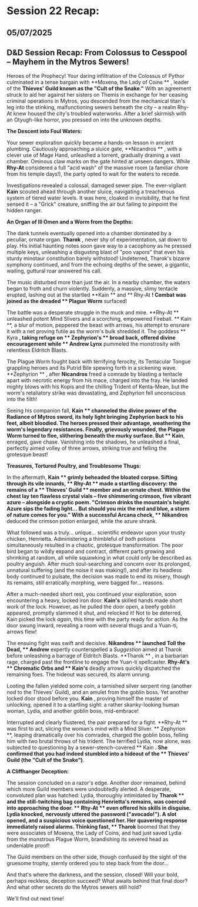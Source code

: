 # Session 22 Recap:
## 05/07/2025

## **D\&D Session Recap: From Colossus to Cesspool – Mayhem in the Mytros Sewers\!**

Heroes of the Prophecy\! Your daring infiltration of the Colossus of Pythor culminated in a tense bargain with **Moxena, the Lady of Coins ** , leader of the **Thieves' Guild known as the "Cult of the Snake."** With an agreement struck to aid her against her sisters on Themis in exchange for her ceasing criminal operations in Mytros, you descended from the mechanical titan's leg into the stinking, malfunctioning sewers beneath the city – a realm Rhy-At knew housed the city's troubled waterworks. After a brief skirmish with an Otyugh-like horror, you pressed on into the unknown depths.

 **The Descent into Foul Waters:**

Your sewer exploration quickly became a hands-on lesson in ancient plumbing. Cautiously approaching a sluice gate, **Nicandros ** , with a clever use of Mage Hand, unleashed a torrent, gradually draining a vast chamber. Ominous claw marks on the gate hinted at unseen dangers. While **Rhy-At** considered a full "acid wash" of the massive room (a familiar chore from his temple days\!), the party opted to wait for the waters to recede.

Investigations revealed a colossal, damaged sewer pipe. The ever-vigilant **Kain** scouted ahead through another sluice, navigating a treacherous system of tiered water levels. It was here, cloaked in invisibility, that he first sensed it – a "Grick" creature, sniffing the air but failing to pinpoint the hidden ranger.

 **An Organ of Ill Omen and a Worm from the Depths:**

The dank tunnels eventually opened into a chamber dominated by a peculiar, ornate organ. **Tharok** , never shy of experimentation, sat down to play. His initial haunting notes soon gave way to a cacophony as he pressed multiple keys, unleashing a disgusting blast of "poo vapors" that even his sturdy minotaur constitution barely withstood\! Undeterred, Tharok's bizarre symphony continued, and from the echoing depths of the sewer, a gigantic, wailing, guttural roar answered his call.

The music disturbed more than just the air. In a nearby chamber, the waters began to froth and churn violently. Suddenly, a massive, slimy tentacle erupted, lashing out at the startled **Kain ** and ** Rhy-At **\! Combat was joined as the dreaded ** Plague Worm** surfaced\!

The battle was a desperate struggle in the muck and mire. **Rhy-At ** unleashed potent Mind Slivers and a scorching, empowered Fireball. ** Kain **, a blur of motion, peppered the beast with arrows, his attempt to ensnare it with a net proving futile as the worm's bulk shredded it. The goddess ** Kyra **, taking refuge on ** Zephyrion's ** broad back, offered divine encouragement while ** Andrew Lynx** pummeled the monstrosity with relentless Eldritch Blasts.

The Plague Worm fought back with terrifying ferocity, its Tentacular Tongue grappling heroes and its Putrid Bile spewing forth in a sickening wave. **Zephyrion ** , after **Nicandros** freed a comrade by blasting a tentacle apart with necrotic energy from his mace, charged into the fray. He landed mighty blows with his Kopis and the chilling Trident of Kenta-Mean, but the worm's retaliatory strike was devastating, and Zephyrion fell unconscious into the filth\!

Seeing his companion fall, **Kain ** channeled the divine power of the Radiance of Mytros sword, its holy light bringing Zephyrion back to his feet, albeit bloodied. The heroes pressed their advantage, weathering the worm's legendary resistances. Finally, grievously wounded, the Plague Worm turned to flee, slithering beneath the murky surface. But ** Kain**, enraged, gave chase. Vanishing into the shadows, he unleashed a final, perfectly aimed volley of three arrows, striking true and felling the grotesque beast\!

 **Treasures, Tortured Poultry, and Troublesome Thugs:**

In the aftermath, **Kain ** grimly beheaded the bloated corpse. Sifting through its vile innards, ** Rhy-At ** made a startling discovery: the remains of a ** Thieves' Guild ** member and an ornate chest. Within the chest lay ten flawless crystal vials – five shimmering crimson, five vibrant azure – alongside a cryptic poem. "Crimson drinks the mountain's height. Azure sips the fading light... But should you mix the red and blue, a storm of nature comes for you." With a successful Arcana check, ** Nikandros** deduced the crimson potion enlarged, while the azure shrank.

What followed was a truly... unique... scientific endeavor upon your trusty chicken, Henrietta. Administering a thimbleful of *both* potions simultaneously resulted in a chaotic, grotesque transformation. The poor bird began to wildly expand and contract, different parts growing and shrinking at random, all while squawking in what could only be described as poultry anguish. After much soul-searching and concern over its prolonged, unnatural suffering (and the noise it was making\!), and after its headless body continued to pulsate, the decision was made to end its misery, though its remains, still erratically morphing, were bagged for... reasons.

After a much-needed short rest, you continued your exploration, soon encountering a heavy, locked iron door. **Kain's** skilled hands made short work of the lock. However, as he pulled the door open, a beefy goblin appeared, promptly slammed it shut, and relocked it\! Not to be deterred, Kain picked the lock *again*, this time with the party ready for action. As the door swung inward, revealing a room with several thugs and a Yuan-ti, arrows flew\!

The ensuing fight was swift and decisive. **Nikandros ** launched Toll the Dead, ** Andrew** expertly counterspelled a *Suggestion* aimed at Tharok before unleashing a barrage of Eldritch Blasts. **Tharok ** , in a barbarian rage, charged past the frontline to engage the Yuan-ti spellcaster. **Rhy-At's ** Chromatic Orbs and ** Kain's** deadly arrows quickly dispatched the remaining foes. The hideout was secured, its alarm unrung.

Looting the fallen yielded some coin, a tarnished silver serpent ring (another nod to the Thieves' Guild), and an amulet from the goblin boss. Yet another locked door stood before you. **Kain** , proving himself the master of unlocking, opened it to a startling sight: a rather skanky-looking human woman, Lydia, and another goblin boss, mid-embrace\!

Interrupted and clearly flustered, the pair prepared for a fight. **Rhy-At ** was first to act, slicing the woman's mind with a Mind Sliver. ** Zephyrion **, leaping dramatically over his comrades, charged the goblin boss, felling him with two brutal throws of his trident. The terrified Lydia, now alone, was subjected to questioning by a sewer-stench-covered ** Kain **. She confirmed that you had indeed stumbled into a hideout of the ** Thieves' Guild (the "Cult of the Snake")**.

 **A Cliffhanger Deception:**

The session concluded on a razor's edge. Another door remained, behind which more Guild members were undoubtedly alerted. A desperate, convoluted plan was hatched: Lydia, thoroughly intimidated by **Tharok ** and the still-twitching bag containing Henrietta's remains, was coerced into approaching the door. ** Rhy-At ** even offered his skills in disguise. Lydia knocked, nervously uttered the password ("avocado\!"). A slot opened, and a suspicious voice questioned her. Her quavering response immediately raised alarms. Thinking fast, ** Tharok** boomed that they were associates of Moxena, the Lady of Coins, and had just saved Lydia from the monstrous Plague Worm, brandishing its severed head as undeniable proof\!

The Guild members on the other side, though confused by the sight of the gruesome trophy, sternly ordered you to step back from the door…

And that's where the darkness, and the session, closed\! Will your bold, perhaps reckless, deception succeed? What awaits behind that final door? And what other secrets do the Mytros sewers still hold?

We'll find out next time\!
